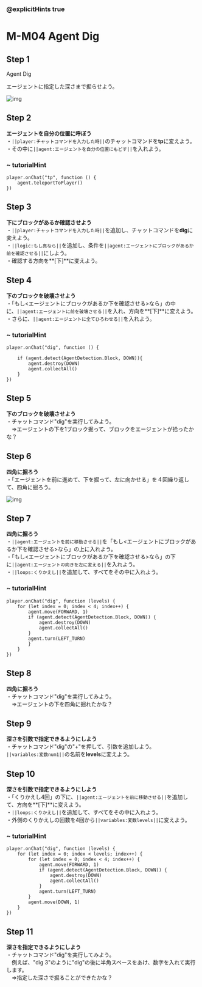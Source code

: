 ### @explicitHints true

# M-M04 Agent Dig　

## Step 1
Agent Dig  

エージェントに指定した深さまで掘らせよう。

![img](https://teck89.xsrv.jp/MEE_tutorial/img/M-M04.png)

## Step 2
**エージェントを自分の位置に呼ぼう**  
・``||player:チャットコマンドを入力した時||``のチャットコマンドを**tp**に変えよう。  
・その中に``||agent:エージェントを自分の位置にもどす||``を入れよう。

### ~ tutorialHint
```blocks
player.onChat("tp", function () {
    agent.teleportToPlayer()
})
```

## Step 3
**下にブロックがあるか確認させよう**  
・``||player:チャットコマンドを入力した時||``を追加し、チャットコマンドを**dig**に変えよう。  
・``||logic:もし真なら||``を追加し、条件を``||agent:エージェントにブロックがあるか前を確認させる||``にしよう。  
・確認する方向を**[下]**に変えよう。


## Step 4
**下のブロックを破壊させよう**  
・「もし<エージェントにブロックがあるか下を確認させる>なら」の中に、``||agent:エージェントに前を破壊させる||``を入れ、方向を**[下]**に変えよう。  
・さらに、``||agent:エージェントに全てひろわせる||``を入れよう。

### ~ tutorialHint
```blocks
player.onChat("dig", function () {

    if (agent.detect(AgentDetection.Block, DOWN)){
        agent.destroy(DOWN)
        agent.collectAll()
    }
})

```

## Step 5
**下のブロックを破壊させよう**  
・チャットコマンド"dig"を実行してみよう。  
　⇒エージェントの下を1ブロック掘って、ブロックをエージェントが拾ったかな？

## Step 6
**四角に掘ろう**  
・「エージェントを前に進めて、下を掘って、左に向かせる」を４回繰り返して、四角に掘ろう。    

![img](https://teck89.xsrv.jp/MEE_tutorial/img/M-M04_1.png)

## Step 7
**四角に掘ろう**  
・``||agent:エージェントを前に移動させる||``を「もし<エージェントにブロックがあるか下を確認させる>なら」の上に入れよう。  
・「もし<エージェントにブロックがあるか下を確認させる>なら」の下に``||agent:エージェントの向きを左に変える||``を入れよう。  
・``||loops:くりかえし||``を追加して、すべてをその中に入れよう。

### ~ tutorialHint
```blocks
player.onChat("dig", function (levels) {
    for (let index = 0; index < 4; index++) {
        agent.move(FORWARD, 1)
        if (agent.detect(AgentDetection.Block, DOWN)) {
            agent.destroy(DOWN)
            agent.collectAll()
        }
        agent.turn(LEFT_TURN)
        }
    }
})

```

## Step 8
**四角に掘ろう**  
・チャットコマンド"dig"を実行してみよう。   
　⇒エージェントの下を四角に掘れたかな？

## Step 9
**深さを引数で指定できるようにしよう**  
・チャットコマンド"dig"の"+"を押して、引数を追加しよう。  
``||variables:変数num1||``の名前を**levels**に変えよう。

## Step 10
**深さを引数で指定できるようにしよう**  
・「くりかえし4回」の下に、``||agent:エージェントを前に移動させる||``を追加して、方向を**[下]**に変えよう。  
・``||loops:くりかえし||``を追加して、すべてをその中に入れよう。  
・外側のくりかえしの回数を4回から``||variables:変数levels||``に変えよう。

### ~ tutorialHint
```blocks
player.onChat("dig", function (levels) {
    for (let index = 0; index < levels; index++) {
        for (let index = 0; index < 4; index++) {
            agent.move(FORWARD, 1)
            if (agent.detect(AgentDetection.Block, DOWN)) {
                agent.destroy(DOWN)
                agent.collectAll()
            }
            agent.turn(LEFT_TURN)
        }
        agent.move(DOWN, 1)
    }
})
```

## Step 11
**深さを指定できるようにしよう**  
・チャットコマンド"dig"を実行してみよう。  
　例えば、"dig 3"のように"dig"の後に半角スペースをあけ、数字を入れて実行します。  
　⇒指定した深さで掘ることができたかな？

